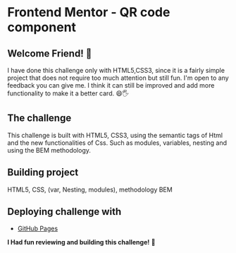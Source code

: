 # Frontend Mentor - QR code component


## Welcome Friend! 👋 

I have done this challenge only with HTML5,CSS3, since it is a fairly simple project that does not require too much attention but still fun. I'm open to any feedback you can give me. I think it can still be improved and add more functionality to make it a better card. 😄🖐️

## The challenge

This challenge is built with HTML5, CSS3, using the semantic tags of Html and the new functionalities of Css. Such as modules, variables, nesting and using the BEM methodology.

## Building project 
HTML5, CSS, (var, Nesting, modules), methodology BEM

## Deploying challenge with
- [GitHub Pages]()

**I Had fun reviewing and building this challenge!** 🚀

